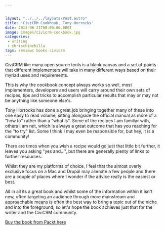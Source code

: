 ```yaml
---


layout: "../../../layouts/Post.astro"
title: 'CiviCRM Cookbook, Tony Horrocks'
date: 2013-06-21T00:00:00.000Z
image: images/civicrm-cookbook.jpg
categories:
 - writing
 - chrischinchilla
tags: reviews books civicrm
---
```


CiviCRM like many open source tools is a blank canvas and a set of paints that different implementers will take in many different ways based on their myriad uses and requirements.

This is why the cookbook concept always works so well, most implementers, developers and users will carry around their own sets of recipes, tips and tricks to accomplish particular results that may or may not be anything like someone else's.

Tony Horrocks has done a great job bringing together many of these into one easy to read volume, sitting alongside the official manual as more of a "how to" rather than a "what is". Some of the recipes I am familiar with, others I am not, which is always a great outcome that has you reaching for the "to try" list. Some I think I may even be responsible for, but hey, it is a community!

There are times when you wish a recipe would go just that little bit further, it leaves you asking "yes and...", but there are generally plenty of links to further resources.

Whilst they are my platforms of choice, I feel that the almost overly exclusive focus on a Mac and Drupal may alienate a few people and there are a couple of places where I wonder if the advice really is the easiest or best.

All in all its a great book and whilst some of the information within it isn't new, often targeting an audience through more mainstream and approachable means is often the best way to bring a topic out of the niche and into the foreground, so let's hope the book achieves just that for the writer and the CiviCRM community.

<a href="https://www.packtpub.com/civicrm-cookbook/book" target="_blank">Buy the book from Packt here</a>
